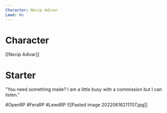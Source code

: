 ```yaml
---
Character: Necip Adivar
Lewd: No
---
```

# Character
[[Necip Adivar]]

# Starter
"You need something made? I am a little busy with a commission but I can listen." 

#OpenRP #FeraRP #LewdRP 
![[Pasted image 20220618211707.jpg]]